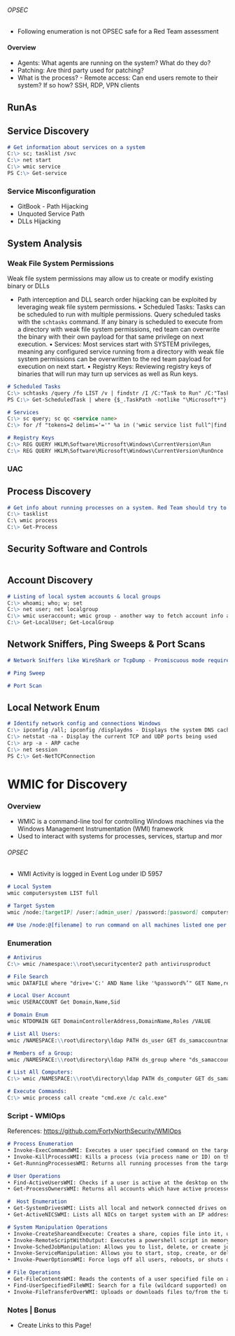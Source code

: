 
###### OPSEC
- Following enumeration is not OPSEC safe for a Red Team assessment

#### Overview
- Agents: What agents are running on the system? What do they do? 
- Patching: Are third party used for patching? 
- What is the process? - Remote access: Can end users remote to their system? If so how? SSH, RDP, VPN clients

## RunAs


## Service Discovery
```markdown
# Get information about services on a system 
C:\> sc; tasklist /svc 
C:\> net start 
C:\> wmic service 
PS C:\> Get-service
```
### Service Misconfiguration
- GitBook - Path Hijacking 
- Unquoted Service Path 
- DLLs Hijacking
## System Analysis
### Weak File System Permissions
Weak file system permissions may allow us to create or modify existing binary or DLLs
- Path interception and DLL search order hijacking can be exploited by leveraging weak file system permissions. 
	• Scheduled Tasks: Tasks can be scheduled to run with multiple permissions. Query scheduled tasks with the `schtasks` command. If any binary is scheduled to execute from a directory with weak file system permissions, red team can overwrite the binary with their own payload for that same privilege on next execution.
	• Services: Most services start with SYSTEM privileges, meaning any configured service running from a directory with weak file system permissions can be overwritten to the red team payload for execution on next start. 
	• Registry Keys: Reviewing registry keys of binaries that will run may turn up services as well as Run keys.
```markdown
# Scheduled Tasks
C:\> schtasks /query /fo LIST /v | findstr /I /C:"Task to Run" /C:"TaskName" /C:"Run As"
PS C:\> Get-ScheduledTask | where {$_.TaskPath -notlike "\Microsoft*"}

# Services
C:\> sc query; sc qc <service name>
C:\> for /f "tokens=2 delims='='" %a in ('wmic service list full^|find /i "pathname"^|find /i /v "system32"') do @echo %a

# Registry Keys
C:\> REG QUERY HKLM\Software\Microsoft\Windows\CurrentVersion\Run
C:\> REG QUERY HKLM\Software\Microsoft\Windows\CurrentVersion\RunOnce
```
### UAC

## Process Discovery
```markdown
# Get info about running processes on a system. Red Team should try to understand what is installed & running 
C:\> tasklist 
C:\ wmic process 
C:\> Get-Process
```


## Security Software and Controls
```markdown
```


## Account Discovery 
```markdown
# Listing of local system accounts & local groups 
C:\> whoami; who; w; set 
C:\> net user; net localgroup 
C:\> wmic useraccount; wmic group - another way to fetch account info and group membership 
C:\> Get-LocalUser; Get-LocalGroup
```



## Network Sniffers, Ping Sweeps & Port Scans
```markdown
# Network Sniffers like WireShark or TcpDump - Promiscuous mode requires admin or root privileges Windows 

# Ping Sweep 

# Port Scan

```


## Local Network Enum
```markdown
# Identify network config and connections Windows 
C:\> ipconfig /all; ipconfig /displaydns - Displays the system DNS cache in Windows 
C:\> netstat -na - Display the current TCP and UDP ports being used
C:\> arp -a - ARP cache 
C:\> net session 
PS C:\> Get-NetTCPConnection
```


# WMIC for Discovery
### Overview
- WMIC is a command-line tool for controlling Windows machines via the Windows Management Instrumentation (WMI) framework
- Used to interact with systems for processes, services, startup and mor
###### OPSEC
- WMI Activity is logged in Event Log under ID 5957
```markdown
# Local System
wmic computersystem LIST full

# Target System
wmic /node:[targetIP] /user:[admin_user] /password:[password] computersystem LIST full

## Use /node:@[filename] to run command on all machines listed one per line in filename
```
### Enumeration
```markdown
# Antivirus
C:\> wmic /namespace:\\root\securitycenter2 path antivirusproduct

# File Search
wmic DATAFILE where "drive='C:' AND Name like '%password%’" GET Name,readable,size /VALUE

# Local User Account
wmic USERACCOUNT Get Domain,Name,Sid

# Domain Enum
wmic NTDOMAIN GET DomainControllerAddress,DomainName,Roles /VALUE

# List All Users:
wmic /NAMESPACE:\\root\directory\ldap PATH ds_user GET ds_samaccountname

# Members of a Group:
wmic /NAMESPACE:\\root\directory\ldap PATH ds_group where "ds_samaccountname='Domain Admins'" Get ds_member /Value

# List All Computers:
C:\> wmic /NAMESPACE:\\root\directory\ldap PATH ds_computer GET ds_samaccountname

# Execute Commands:
C:\> wmic process call create "cmd.exe /c calc.exe"
```

### Script - WMIOps
References: https://github.com/FortyNorthSecurity/WMIOps
```markdown
# Process Enumeration
• Invoke-ExecCommandWMI: Executes a user specified command on the target machine
• Invoke-KillProcessWMI: Kills a process (via process name or ID) on the target machine
• Get-RunningProcessesWMI: Returns all running processes from the target machine

# User Operations
• Find-ActiveUsersWMI: Checks if a user is active at the desktop on the target machine
• Get-ProcessOwnersWMI: Returns all accounts which have active processes on the target system

#  Host Enumeration
• Get-SystemDrivesWMI: Lists all local and network connected drives on target system
• Get-ActiveNICSWMI: Lists all NICs on target system with an IP address

# System Manipulation Operations
• Invoke-CreateShareandExecute: Creates a share, copies file into it, uses WMI to invoke the script
• Invoke-RemoteScriptWithOutput: Executes a powershell script in memory on the target host via WMI
• Invoke-SchedJobManipulation: Allows you to list, delete, or create jobs on a system over WMI
• Invoke-ServiceManipulation: Allows you to start, stop, create, or delete services on a targeted system
• Invoke-PowerOptionsWMI: Force logs off all users, reboots, or shuts down targeted system

# File Operations
• Get-FileContentsWMI: Reads the contents of a user specified file on a target system
• Find-UserSpecifiedFileWMI: Search for a file (wildcard supported) on a target system
• Invoke-FileTransferOverWMI: Uploads or downloads files to/from the target machine 
```

### Notes | Bonus
- Create Links to this Page!

